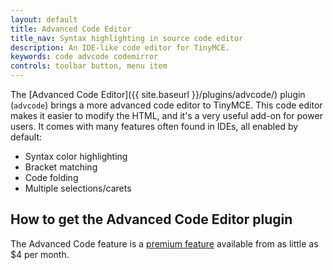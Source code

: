 ```yaml
---
layout: default
title: Advanced Code Editor
title_nav: Syntax highlighting in source code editor
description: An IDE-like code editor for TinyMCE.
keywords: code advcode codemirror
controls: toolbar button, menu item
---
```


The [Advanced Code Editor]({{ site.baseurl }}/plugins/advcode/) plugin (`advcode`) brings a more advanced code editor to TinyMCE. This code editor makes it easier to modify the HTML, and it's a very useful add-on for power users. It comes with many features often found in IDEs, all enabled by default:

* Syntax color highlighting
* Bracket matching
* Code folding
* Multiple selections/carets

## How to get the Advanced Code Editor plugin

The Advanced Code feature is a [premium feature](https://www.tinymce.com/pricing/) available from as little as $4 per month.
